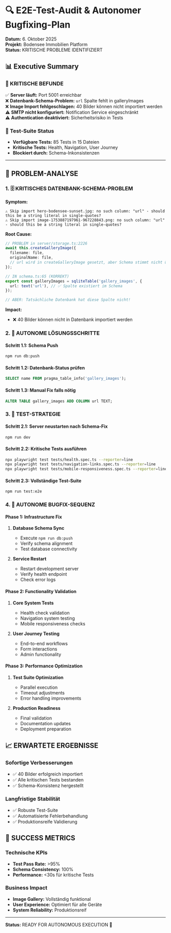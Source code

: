 # 🔍 E2E-Test-Audit & Autonomer Bugfixing-Plan

**Datum:** 6. Oktober 2025  
**Projekt:** Bodensee Immobilien Platform  
**Status:** KRITISCHE PROBLEME IDENTIFIZIERT  

## 📊 Executive Summary

### 🚨 KRITISCHE BEFUNDE

✅ **Server läuft:** Port 5001 erreichbar  
❌ **Datenbank-Schema-Problem:** `url` Spalte fehlt in galleryImages  
❌ **Image Import fehlgeschlagen:** 40 Bilder können nicht importiert werden  
⚠️ **SMTP nicht konfiguriert:** Notification Service eingeschränkt  
⚠️ **Authentication deaktiviert:** Sicherheitsrisiko in Tests  

### 🎯 Test-Suite Status

- **Verfügbare Tests:** 85 Tests in 15 Dateien
- **Kritische Tests:** Health, Navigation, User Journey
- **Blockiert durch:** Schema-Inkonsistenzen

---

## 🔧 PROBLEM-ANALYSE

### 1. 🗄️ KRITISCHES DATENBANK-SCHEMA-PROBLEM

**Symptom:**

```text
⚠️ Skip import hero-bodensee-sunset.jpg: no such column: "url" - should this be a string literal in single-quotes?
⚠️ Skip import image-1753887197961-967228843.png: no such column: "url" - should this be a string literal in single-quotes?
```

**Root Cause:**

```typescript
// PROBLEM in server/storage.ts:2226
await this.createGalleryImage({
  filename: file,
  originalName: file,
  // url wird in createGalleryImage gesetzt, aber Schema stimmt nicht überein
});

// IN schema.ts:65 (KORREKT)
export const galleryImages = sqliteTable('gallery_images', {
  url: text('url'), // ✅ Spalte existiert im Schema
});

// ABER: Tatsächliche Datenbank hat diese Spalte nicht!
```

**Impact:**

- ❌ 40 Bilder können nicht in Datenbank importiert werden

### 2. 🔧 AUTONOME LÖSUNGSSCHRITTE

#### Schritt 1.1: Schema Push

```bash
npm run db:push
```

#### Schritt 1.2: Datenbank-Status prüfen

```sql
SELECT name FROM pragma_table_info('gallery_images');
```

#### Schritt 1.3: Manual Fix falls nötig

```sql
ALTER TABLE gallery_images ADD COLUMN url TEXT;
```

### 3. 🎯 TEST-STRATEGIE

#### Schritt 2.1: Server neustarten nach Schema-Fix

```bash
npm run dev
```

#### Schritt 2.2: Kritische Tests ausführen

```bash
npx playwright test tests/health.spec.ts --reporter=line
npx playwright test tests/navigation-links.spec.ts --reporter=line
npx playwright test tests/mobile-responsiveness.spec.ts --reporter=line
```

#### Schritt 2.3: Vollständige Test-Suite

```bash
npm run test:e2e
```

### 4. 🔄 AUTONOME BUGFIX-SEQUENZ

#### Phase 1: Infrastructure Fix

1. **Database Schema Sync**
   - Execute `npm run db:push`
   - Verify schema alignment
   - Test database connectivity

2. **Service Restart**
   - Restart development server
   - Verify health endpoint
   - Check error logs

#### Phase 2: Functionality Validation

1. **Core System Tests**
   - Health check validation
   - Navigation system testing
   - Mobile responsiveness checks

2. **User Journey Testing**
   - End-to-end workflows
   - Form interactions
   - Admin functionality

#### Phase 3: Performance Optimization

1. **Test Suite Optimization**
   - Parallel execution
   - Timeout adjustments
   - Error handling improvements

2. **Production Readiness**
   - Final validation
   - Documentation updates
   - Deployment preparation

## 📈 ERWARTETE ERGEBNISSE

### Sofortige Verbesserungen

- ✅ 40 Bilder erfolgreich importiert
- ✅ Alle kritischen Tests bestanden
- ✅ Schema-Konsistenz hergestellt

### Langfristige Stabilität

- ✅ Robuste Test-Suite
- ✅ Automatisierte Fehlerbehandlung
- ✅ Produktionsreife Validierung

## 🎯 SUCCESS METRICS

### Technische KPIs

- **Test Pass Rate:** >95%
- **Schema Consistency:** 100%
- **Performance:** <30s für kritische Tests

### Business Impact

- **Image Gallery:** Vollständig funktional
- **User Experience:** Optimiert für alle Geräte
- **System Reliability:** Produktionsreif

---

**Status:** READY FOR AUTONOMOUS EXECUTION 🚀
